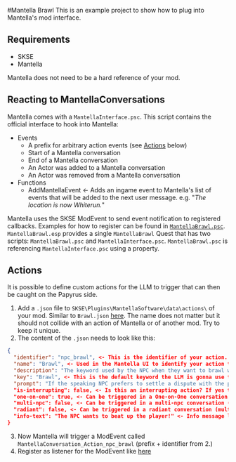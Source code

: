 #Mantella Brawl
This is an example project to show how to plug into Mantella's mod interface.

## Requirements
- SKSE
- Mantella

Mantella does not need to be a hard reference of your mod.

## Reacting to MantellaConversations

Mantella comes with a `MantellaInterface.psc`. This script contains the official interface to hook into Mantella:
- Events
  - A prefix for arbitrary action events (see [Actions](#Actions) below)
  - Start of a Mantella conversation
  - End of a Mantella conversation
  - An Actor was added to a Mantella conversation
  - An Actor was removed from a Mantella conversation
- Functions
  - AddMantellaEvent <- Adds an ingame event to Mantella's list of events that will be added to the next user message. e.g. "*The location is now Whiterun.*"

Mantella uses the SKSE ModEvent to send event notification to registered callbacks. Examples for how to register can be found in [`MantellaBrawl.psc`](). 
`MantellaBrawl.esp` provides a single `MantellaBrawl` Quest that has two scripts: `MantellaBrawl.psc` and `MantellaInterface.psc`. `MantellaBrawl.psc` is referencing `MantellaInterface.psc` using a property.

## Actions

It is possible to define custom actions for the LLM to trigger that can then be caught on the Papyrus side.
1. Add a `.json` file to `SKSE\Plugins\MantellaSoftware\data\actions\` of your mod. Similar to `Brawl.json` [here](). The name does not matter but it should not collide with an action of Mantella or of another mod. Try to keep it unique.
2. The content of the `.json` needs to look like this:
  ```json
  {
    "identifier": "npc_brawl", <- This is the identifier of your action. The name of the event that will be triggered is the action prefix from 'MantellaInterface.psc' + this identifier
    "name": "Brawl", <- Used in the Mantella UI to identify your action to the user in a human readable format
    "description": "The keyword used by the NPC when they want to brawl with the player.", <- Used in the Mantella UI to describe your action
    "key": "Brawl", <- This is the default keyword the LLM is gonna use to trigger your action. Can be overriden by the user in the langauge settings
    "prompt": "If the speaking NPC prefers to settle a dispute with the player by a fist fight lead your reply with '{key}:'", <- The action instruction added to the prompt. '{key}' will be replaced by the key.
    "is-interrupting": false, <- Is this an interrupting action? If yes the generation of the LLM will be stopped after the sentence it is in
    "one-on-one": true, <- Can be triggered in a One-on-One conversation (PC + NPC)
    "multi-npc": false, <- Can be triggered in a multi-npc conversation (PC + multiple NPCs)
    "radiant": false, <- Can be triggered in a radiant conversation (multiple NPCs, no PC)
    "info-text": "The NPC wants to beat up the player!" <- Info message logged in 'Mantella.exe's console when the action is triggered.
  }
  ```
3. Now Mantella will trigger a ModEvent called `MantellaConversation_Action_npc_brawl` (prefix + identifier from 2.)
4. Register as listener for the ModEvent like [here]() 
